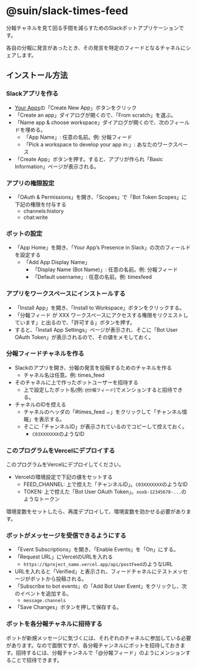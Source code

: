 # @suin/slack-times-feed

分報チャネルを見て回る手間を減らすためのSlackボットアプリケーションです。

各自の分報に発言があったとき、その発言を特定のフィードとなるチャネルにシェアします。

## インストール方法

### Slackアプリを作る

- [Your Apps](https://api.slack.com/apps/)の「Create New App」ボタンをクリック
- 「Create an app」ダイアログが開くので、「From scratch」を選ぶ。
- 「Name app & choose workspace」ダイアログが開くので、次のフィールドを埋める。
  - 「App Name」: 任意の名前。例: 分報フィード
  - 「Pick a workspace to develop your app in:」: あなたのワークスペース
- 「Create App」ボタンを押す。すると、アプリが作られ「Basic Information」ページが表示される。

### アプリの権限設定

- 「OAuth & Permissions」を開き、「Scopes」で「Bot Token Scopes」に下記の権限を付与する
  - channels:history
  - chat:write

### ボットの設定

- 「App Home」を開き、「Your App’s Presence in Slack」の次のフィールドを設定する
  - 「Add App Display Name」
    - 「Display Name (Bot Name)」: 任意の名前。例: 分報フィード
    - 「Default username」: 任意の名前。例: timesfeed

### アプリをワークスペースにインストールする

- 「Install App」を開き、「Install to Workspace」ボタンをクリックする。
- 「分報フィード が XXX ワークスペースにアクセスする権限をリクエストしています」と出るので、「許可する」ボタンを押す。
- すると、「Install App Settings」ページが表示され、そこに「Bot User OAuth Token」が表示されるので、その値をメモしておく。

### 分報フィードチャネルを作る

- Slackのアプリを開き、分報の発言を投稿するためのチャネルを作る
  - チャネル名は任意。例: times_feed
- そのチャネルに上で作ったボットユーザーを招待する
  - 上で設定したボット名(例: `@分報フィード`)でメンションすると招待できる。
- チャネルのIDを控える
  - チャネルのヘッダの「#times_feed ⌄」をクリックして「チャンネル情報」を表示する。
  - そこに「チャンネルID」が表示されているのでコピーして控えておく。
    - `C03XXXXXXX`のようなID

### このプログラムをVercelにデプロイする

このプログラムをVercelにデプロイしてください。

- Vercelの環境設定で下記の値をセットする
  - FEED_CHANNEL: 上で控えた「チャンネルID」。`C03XXXXXXX`のようなID
  - TOKEN: 上で控えた「Bot User OAuth Token」。`xoxb-12345678-...`のようなトークン

環境変数をセットしたら、再度デプロイして、環境変数を効かせる必要があります。

### ボットがメッセージを受信できるようにする

- 「Event Subscriptions」を開き、「Enable Events」を「On」にする。
- 「Request URL」にVercelのURLを入れる
  - `https://$project_name.vercel.app/api/postFeed`のようなURL
- URLを入れると「Verified」と表示され、フィードチャネルにテストメッセージがボットから投稿される。
- 「Subscribe to bot events」の「Add Bot User Event」をクリックし、次のイベントを追加する。
  - `message.channels`
- 「Save Changes」ボタンを押して保存する。

### ボットを各分報チャネルに招待する

ボットが新規メッセージに気づくには、それぞれのチャネルに参加している必要があります。なので面倒ですが、各分報チャンネルにボットを招待しておきます。招待するには、分報チャンネルで「@分報フィード」のようにメンションすることで招待できます。


